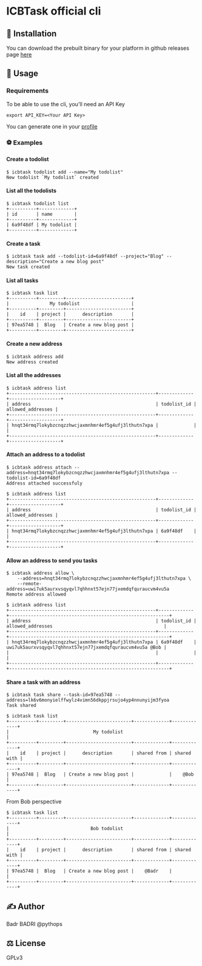 # ICBTask official cli

## 🔌 Installation

You can download the prebuilt binary for your platform in github releases page [here](https://github.com/icbtask/client/releases)

## 🚀 Usage

### Requirements

To be able to use the cli, you'll need an API Key

```
export API_KEY=<Your API Key>
```

You can generate one in your [profile](https://icbtask.com)

### ⚽ Examples

#### Create a todolist

```
$ icbtask todolist add --name="My todolist"
New todolist `My todolist` created
```

#### List all the todolists

```
$ icbtask todolist list
+----------+-------------+
| id       | name        |
+----------+-------------+
| 6a9f48df | My todolist |
+----------+-------------+
```

#### Create a task

```
$ icbtask task add --todolist-id=6a9f48df --project="Blog" --description="Create a new blog post"
New task created
```

#### List all tasks

```
$ icbtask task list
+----------+---------+------------------------+
|               My todolist                   |
+----------+---------+------------------------+
|    id    | project |      description       |
+----------+---------+------------------------+
| 97ea5748 |  Blog   | Create a new blog post |
+----------+---------+------------------------+
```

#### Create a new address

```
$ icbtask address add
New address created
```

#### List all the addresses

```
$ icbtask address list
+------------------------------------------------------+-------------+-------------------+
| address                                              | todolist_id | allowed_addresses |
+------------------------------------------------------+-------------+-------------------+
| hnqt34rmq7lokybzcnqzzhwcjaxmnhmr4ef5g4ufj3lthutn7xpa |             |                   |
+------------------------------------------------------+-------------+-------------------+
```

#### Attach an address to a todolist

```
$ icbtask address attach --address=hnqt34rmq7lokybzcnqzzhwcjaxmnhmr4ef5g4ufj3lthutn7xpa --todolist-id=6a9f48df
Address attached successfuly

$ icbtask address list
+------------------------------------------------------+-------------+-------------------+
| address                                              | todolist_id | allowed_addresses |
+------------------------------------------------------+-------------+-------------------+
| hnqt34rmq7lokybzcnqzzhwcjaxmnhmr4ef5g4ufj3lthutn7xpa | 6a9f48df    |                   |
+------------------------------------------------------+-------------+-------------------+
```

#### Allow an address to send you tasks

```
$ icbtask address allow \
    --address=hnqt34rmq7lokybzcnqzzhwcjaxmnhmr4ef5g4ufj3lthutn7xpa \
    --remote-address=uwi7uk5aurxvsqyqvl7qhhnxt57ejn77jxemdqfquraucvm4vu5a
Remote address allowed

$ icbtask address list
+------------------------------------------------------+-------------+-----------------------------------------------------------+
| address                                              | todolist_id | allowed_addresses                                         |
+------------------------------------------------------+-------------+-----------------------------------------------------------+
| hnqt34rmq7lokybzcnqzzhwcjaxmnhmr4ef5g4ufj3lthutn7xpa | 6a9f48df    | uwi7uk5aurxvsqyqvl7qhhnxt57ejn77jxemdqfquraucvm4vu5a @Bob |
|                                                      |             |                                                           |
+------------------------------------------------------+-------------+-----------------------------------------------------------+
```

#### Share a task with an address

```
$ icbtask task share --task-id=97ea5748 --address=lk6v6monyielffwylz4vimn56dkppjrsujo4yp4nnunyijm3fyoa
Task shared

$ icbtask task list
+----------+---------+------------------------+-------------+-------------+
|                               My todolist                               |
+----------+---------+------------------------+-------------+-------------+
|    id    | project |      description       | shared from | shared with |
+----------+---------+------------------------+-------------+-------------+
| 97ea5748 |  Blog   | Create a new blog post |             |    @Bob     |
+----------+---------+------------------------+-------------+-------------+
```

From Bob perspective

```
$ icbtask task list
+----------+---------+------------------------+-------------+-------------+
|                              Bob todolist                               |
+----------+---------+------------------------+-------------+-------------+
|    id    | project |      description       | shared from | shared with |
+----------+---------+------------------------+-------------+-------------+
| 97ea5748 |  Blog   | Create a new blog post |    @Badr    |             |
+----------+---------+------------------------+-------------+-------------+
```

## ✍️ Author

Badr BADRI @pythops

## ⚖️ License

GPLv3

